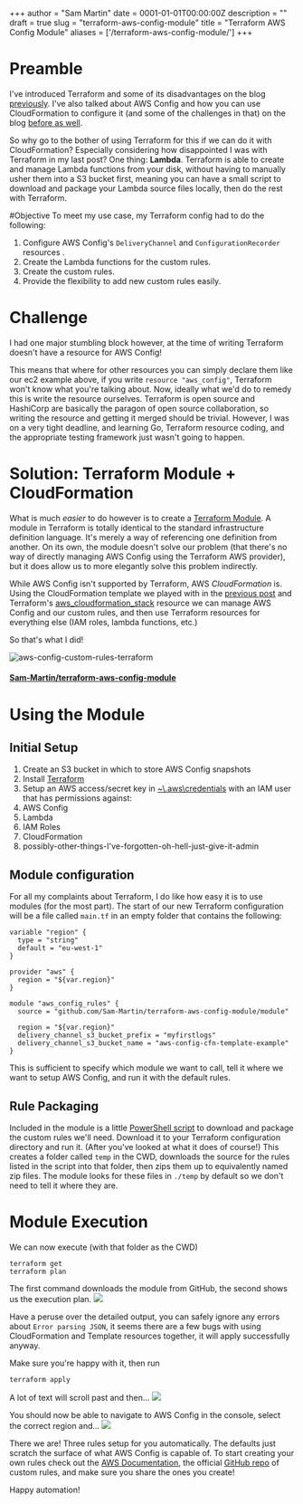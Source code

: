 +++
author = "Sam Martin"
date = 0001-01-01T00:00:00Z
description = ""
draft = true
slug = "terraform-aws-config-module"
title = "Terraform AWS Config Module"
aliases = ['/terraform-aws-config-module/']
+++

# Preamble
I've introduced Terraform and some of its disadvantages on the blog [previously](/a-week-with-terraform).
I've also talked about AWS Config and how you can use CloudFormation to configure it (and some of the challenges in that) on the blog [before as well](/aws-config-intro-with-cloudformation/).

So why go to the bother of using Terraform for this if we can do it with CloudFormation? Especially considering how disappointed I was with Terraform in my last post? 
One thing: **Lambda**. Terraform is able to create and manage Lambda functions from your disk, without having to manually usher them into a S3 bucket first, meaning you can have a small script to download and package your Lambda source files locally, then do the rest with Terraform.

#Objective
To meet my use case, my Terraform config had to do the following:  

1. Configure AWS Config's `DeliveryChannel` and `ConfigurationRecorder` resources  .
2. Create the Lambda functions for the custom rules.
3. Create the custom rules.
4. Provide the flexibility to add new custom rules easily.

# Challenge
I had one major stumbling block however, at the time of writing Terraform doesn't have a resource for AWS Config!

This means that where for other resources you can simply declare them like our ec2 example above, if you write `resource "aws_config"`, Terraform won't know what you're talking about. 
Now, ideally what we'd do to remedy this is write the resource ourselves. Terraform is open source and HashiCorp are basically the paragon of open source collaboration, so writing the resource and getting it merged should be trivial. However, I was on a very tight deadline, and learning Go, Terraform resource coding, and the appropriate testing framework just wasn't going to happen.

# Solution: Terraform Module + CloudFormation
What is much *easier* to do however is to create a [Terraform Module](https://www.terraform.io/docs/modules/usage.html).
A module in Terraform is totally identical to the standard infrastructure definition language. It's merely a way of referencing one definition from another. On its own, the module doesn't solve our problem (that there's no way of directly managing AWS Config using the Terraform AWS provider), but it does allow us to more elegantly solve this problem indirectly. 

While AWS Config isn't supported by Terraform, AWS *CloudFormation* is. Using the CloudFormation template we played with in the [previous post](/aws-config-intro-with-cloudformation/) and Terraform's [aws\_cloudformation\_stack](https://www.terraform.io/docs/providers/aws/r/cloudformation_stack.html) resource we can manage AWS Config and our custom rules, and then use Terraform resources for everything else (IAM roles, lambda functions, etc.)


So that's what I did!

![aws-config-custom-rules-terraform](/images/2016/05/2016-05-02-aws-config-custom-rules-terraform-1.png)
#### [Sam-Martin/terraform-aws-config-module](https://github.com/Sam-Martin/terraform-aws-config-module)

# Using the Module

## Initial Setup

1. Create an S3 bucket in which to store AWS Config snapshots
1. Install [Terraform](http://terraform.io)
2. Setup an AWS access/secret key in [~\\.aws\credentials](http://docs.aws.amazon.com/cli/latest/userguide/cli-chap-getting-started.html) with an IAM user that has permissions against:
  1. AWS Config
  2. Lambda
  3. IAM Roles
  4. CloudFormation
  5. possibly-other-things-I've-forgotten-oh-hell-just-give-it-admin

## Module configuration
For all my complaints about Terraform, I do like how easy it is to use modules (for the most part). The start of our new Terraform configuration will be a file called `main.tf` in an empty folder that contains the following:

```
variable "region" {
  type = "string"
  default = "eu-west-1"
}

provider "aws" {
  region = "${var.region}"
}

module "aws_config_rules" {
  source = "github.com/Sam-Martin/terraform-aws-config-module/module"

  region = "${var.region}"
  delivery_channel_s3_bucket_prefix = "myfirstlogs"
  delivery_channel_s3_bucket_name = "aws-config-cfn-template-example"
}

```

This is sufficient to specify which module we want to call, tell it where we want to setup AWS Config, and run it with the default rules.

## Rule Packaging
Included in the module is a little [PowerShell script](https://github.com/Sam-Martin/terraform-aws-config-module/blob/master/package-rule-lambda-functions.ps1) to download and package the custom rules we'll need. Download it to your Terraform configuration directory and run it. (After you've looked at what it does of course!)
This creates a folder called `temp` in the CWD, downloads the source for the rules listed in the script into that folder, then zips them up to equivalently named zip files.
The module looks for these files in `./temp` by default so we don't need to tell it where they are.
# Module Execution

We can now execute (with that folder as the CWD)
```
terraform get
terraform plan
```
The first command downloads the module from GitHub, the second shows us the execution plan.
![](/images/2016/05/2015-05-02---Terraform-Plan.png)

Have a peruse over the detailed output, you can safely ignore any errors about `Error parsing JSON`, it seems there are a few bugs with using CloudFormation and Template resources together, it will apply successfully anyway.

Make sure you're happy with it, then run
```
terraform apply
```
A lot of text will scroll past and then...
![](/images/2016/05/2015-05-02---Terraform-Apply.png)

You should now be able to navigate to AWS Config in the console, select the correct region and...
![](/images/2016/05/2015-05-02---AWS-Config.png)

There we are! Three rules setup for you automatically.
The defaults just scratch the surface of what AWS Config is capable of. To start creating your own rules check out the [AWS Documentation](http://docs.aws.amazon.com/config/latest/developerguide/evaluate-config_develop-rules.html), the official [GitHub repo](https://github.com/awslabs/aws-config-rules) of custom rules, and make sure you share the ones you create!

Happy automation!

